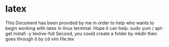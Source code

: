 # latex
This Document has been provided by me in order to help who wants to begin working with latex in linux terminal.
Hope it can help.
sudo  yum / apt-get install -y texlive-full
Second, you could create a folder by mkdir then goes through it by cd
vim file.tex
